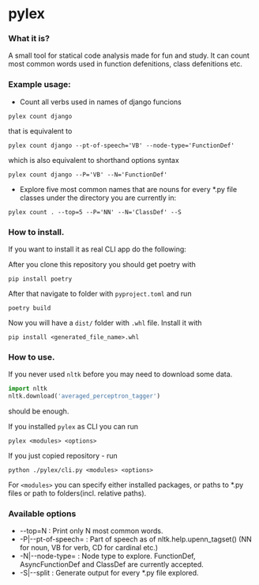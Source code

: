 # pylex

### What it is?
A small tool for statical code analysis made for fun and study.
It can count most common words used in function defenitions, class defenitions etc.

### Example usage:
* Count all verbs used in names of django funcions
```
pylex count django
```
that is equivalent to 
```
pylex count django --pt-of-speech='VB' --node-type='FunctionDef'
```
which is also equivalent to shorthand options syntax
```
pylex count django --P='VB' --N='FunctionDef'
```

* Explore five most common names that are nouns for every *.py file classes under the
directory you are currently in:
```
pylex count . --top=5 --P='NN' --N='ClassDef' --S
```

### How to install.
If you want to install it as real CLI app do the following:

After you clone this repository you should get poetry with 

```
pip install poetry
```
After that navigate to folder with `pyproject.toml` and run
```
poetry build
```
Now you will have a `dist/` folder with `.whl` file. Install it with
```
pip install <generated_file_name>.whl
```


### How to use.
If you never used `nltk` before you may need to download some data.
```python
import nltk
nltk.download('averaged_perceptron_tagger')
```
should be enough.

If you installed `pylex` as CLI you can run
```
pylex <modules> <options>
```
If you just copied repository - run
```
python ./pylex/cli.py <modules> <options>
```
For `<modules>` you can specify either installed packages,
or paths to *.py files or path to folders(incl. relative paths).

### Available options
* --top=N : Print only N most common words. 
* -P|--pt-of-speech= : Part of speech as of nltk.help.upenn_tagset() (NN for noun,
                VB for verb, CD for cardinal etc.)
* -N|--node-type= : Node type to explore. FunctionDef, AsyncFunctionDef and ClassDef
             are currently accepted. 
* -S|--split : Generate output for every *.py file explored.

